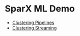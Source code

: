 # SparX ML Demo

- [Clustering Pipelines](docs/pipelines.md)
- [Clustering Streaming](docs/streaming.md)
